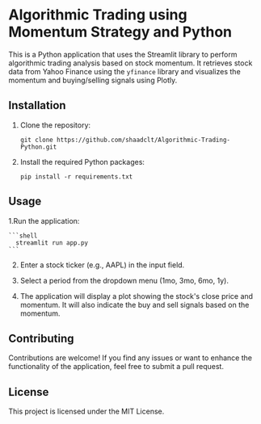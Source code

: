 # Algorithmic Trading using Momentum Strategy and Python

This is a Python application that uses the Streamlit library to perform algorithmic trading analysis based on stock momentum. It retrieves stock data from Yahoo Finance using the `yfinance` library and visualizes the momentum and buying/selling signals using Plotly.

## Installation

1. Clone the repository:

   ```shell
   git clone https://github.com/shaadclt/Algorithmic-Trading-Python.git
    ```
    
2. Install the required Python packages:
    ```shell
   pip install -r requirements.txt
    ```
    
## Usage

1.Run the application:

    ```shell
      streamlit run app.py
    ```
    
2. Enter a stock ticker (e.g., AAPL) in the input field.

3. Select a period from the dropdown menu (1mo, 3mo, 6mo, 1y).

4. The application will display a plot showing the stock's close price and momentum. It will also indicate the buy and sell signals based on the momentum.

## Contributing
Contributions are welcome! If you find any issues or want to enhance the functionality of the application, feel free to submit a pull request.

## License
This project is licensed under the MIT License.
